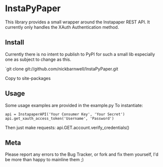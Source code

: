 InstaPyPaper
=============
This library provides a small wrapper around the Instapaper REST API.
It currently only handles the XAuth Authentication method.

Install
--------
Currently there is no intent to publish to PyPI for such a small lib
especially one as subject to change as this.

`git clone git://github.com/nickbarnwell/InstaPyPaper.git

Copy to site-packages

Usage
-------
Some usage examples are provided in the example.py To instantiate:

	api = InstapaperAPI('Your Consumer Key', 'Your Secret')
	api.get_xauth_access_token('Username', 'Password')

Then just make requests:
	api.GET.account.verify_credentials()

Meta
-----
Please report any errors to the Bug Tracker, or fork and fix them
yourself, I'd be more than happy to mainline them ;)